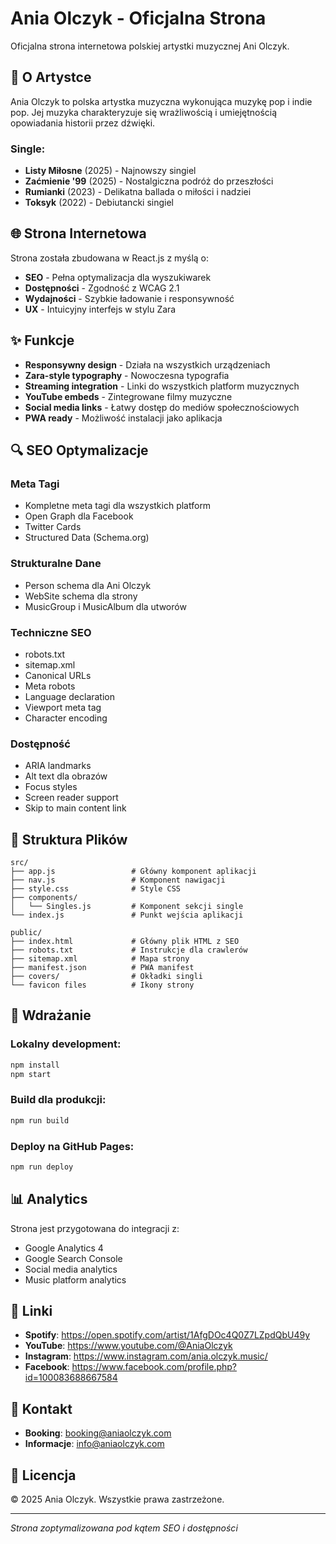 # Ania Olczyk - Oficjalna Strona

Oficjalna strona internetowa polskiej artystki muzycznej Ani Olczyk.

## 🎵 O Artystce

Ania Olczyk to polska artystka muzyczna wykonująca muzykę pop i indie pop. Jej muzyka charakteryzuje się wrażliwością i umiejętnością opowiadania historii przez dźwięki.

### Single:
- **Listy Miłosne** (2025) - Najnowszy singiel
- **Zaćmienie '99** (2025) - Nostalgiczna podróż do przeszłości
- **Rumianki** (2023) - Delikatna ballada o miłości i nadziei
- **Toksyk** (2022) - Debiutancki singiel

## 🌐 Strona Internetowa

Strona została zbudowana w React.js z myślą o:
- **SEO** - Pełna optymalizacja dla wyszukiwarek
- **Dostępności** - Zgodność z WCAG 2.1
- **Wydajności** - Szybkie ładowanie i responsywność
- **UX** - Intuicyjny interfejs w stylu Zara

## ✨ Funkcje

- **Responsywny design** - Działa na wszystkich urządzeniach
- **Zara-style typography** - Nowoczesna typografia
- **Streaming integration** - Linki do wszystkich platform muzycznych
- **YouTube embeds** - Zintegrowane filmy muzyczne
- **Social media links** - Łatwy dostęp do mediów społecznościowych
- **PWA ready** - Możliwość instalacji jako aplikacja

## 🔍 SEO Optymalizacje

### Meta Tagi
- Kompletne meta tagi dla wszystkich platform
- Open Graph dla Facebook
- Twitter Cards
- Structured Data (Schema.org)

### Strukturalne Dane
- Person schema dla Ani Olczyk
- WebSite schema dla strony
- MusicGroup i MusicAlbum dla utworów

### Techniczne SEO
- robots.txt
- sitemap.xml
- Canonical URLs
- Meta robots
- Language declaration
- Viewport meta tag
- Character encoding

### Dostępność
- ARIA landmarks
- Alt text dla obrazów
- Focus styles
- Screen reader support
- Skip to main content link

## 📁 Struktura Plików

```
src/
├── app.js                 # Główny komponent aplikacji
├── nav.js                 # Komponent nawigacji
├── style.css              # Style CSS
├── components/
│   └── Singles.js         # Komponent sekcji single
└── index.js               # Punkt wejścia aplikacji

public/
├── index.html             # Główny plik HTML z SEO
├── robots.txt             # Instrukcje dla crawlerów
├── sitemap.xml            # Mapa strony
├── manifest.json          # PWA manifest
├── covers/                # Okładki singli
└── favicon files          # Ikony strony
```

## 🚀 Wdrażanie

### Lokalny development:
```bash
npm install
npm start
```

### Build dla produkcji:
```bash
npm run build
```

### Deploy na GitHub Pages:
```bash
npm run deploy
```

## 📊 Analytics

Strona jest przygotowana do integracji z:
- Google Analytics 4
- Google Search Console
- Social media analytics
- Music platform analytics

## 🔗 Linki

- **Spotify**: https://open.spotify.com/artist/1AfgDOc4Q0Z7LZpdQbU49y
- **YouTube**: https://www.youtube.com/@AniaOlczyk
- **Instagram**: https://www.instagram.com/ania.olczyk.music/
- **Facebook**: https://www.facebook.com/profile.php?id=100083688667584

## 📧 Kontakt

- **Booking**: booking@aniaolczyk.com
- **Informacje**: info@aniaolczyk.com

## 📝 Licencja

© 2025 Ania Olczyk. Wszystkie prawa zastrzeżone.

---

*Strona zoptymalizowana pod kątem SEO i dostępności*
